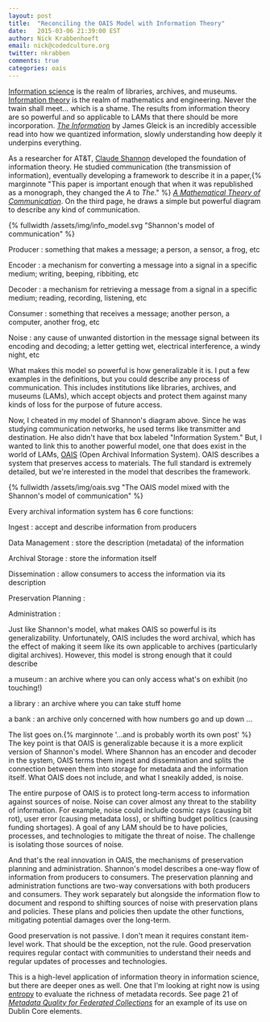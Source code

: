 ```yaml
---
layout: post
title:  "Reconciling the OAIS Model with Information Theory"
date:   2015-03-06 21:39:00 EST
author: Nick Krabbenhoeft
email: nick@codedculture.org
twitter: nkrabben
comments: true
categories: oais
---
```


<a href="https://en.wikipedia.org/wiki/Information_science">Information science</a> is the realm of libraries, archives, and museums. <a href="https://en.wikipedia.org/wiki/Information_theory">Information theory</a> is the realm of mathematics and engineering. Never the twain shall meet... which is a shame. The results from information theory are so powerful and so applicable to LAMs that there should be more incorporation. _<a href="http://around.com/the-information/">The Information</a>_ by James Gleick is an incredibly accessible read into how we quantized information, slowly understanding how deeply it underpins everything.
<!--more-->

As a researcher for AT&T, <a href="https://en.wikipedia.org/wiki/Claude_Shannon">Claude Shannon</a> developed the foundation of information theory. He studied communication (the transmission of information), eventually developing a framework to describe it in a paper,{% marginnote "This paper is important enough that when it was republished as a monograph, they changed the _A_ to _The_." %} _<a href="https://dx.doi.org/10.1007%2F978-0-387-79234-7_1">A Mathematical Theory of Communication</a>_.  On the third page, he draws a simple but powerful diagram to describe any kind of communication.

{% fullwidth /assets/img/info_model.svg "Shannon's model of communication" %}

Producer
: something that makes a message; a person, a sensor, a frog, etc

Encoder
: a mechanism for converting a message into a signal in a specific medium; writing, beeping, ribbiting, etc

Decoder
: a mechanism for retrieving a message from a signal in a specific medium; reading, recording, listening, etc

Consumer
: something that receives a message; another person, a computer, another frog, etc

Noise
: any cause of unwanted distortion in the message signal between its encoding and decoding; a letter getting wet, electrical interference, a windy night, etc

What makes this model so powerful is how generalizable it is. I put a few examples in the definitions, but you could describe any process of communication. This includes institutions like libraries, archives, and museums (LAMs), which accept objects and protect them against many kinds of loss for the purpose of future access.

Now, I cheated in my model of Shannon's diagram above. Since he was studying communication networks, he used terms like transmitter and destination. He also didn't have that box labeled "Information System." But, I wanted to link this to another powerful model, one that does exist in the world of LAMs, <a href="http://public.ccsds.org/publications/archive/650x0m2.pdf">OAIS</a> (Open Archival Information System). OAIS describes a system that preserves access to materials. The full standard is extremely detailed, but we're interested in the model that describes the framework.

{% fullwidth /assets/img/oais.svg "The OAIS model mixed with the Shannon's model of communication" %}

Every archival information system has 6 core functions:

Ingest
: accept and describe information from producers

Data Management
: store the description (metadata) of the information

Archival Storage
: store the information itself

Dissemination
: allow consumers to access the information via its description

Preservation Planning
:  

Administration
:  


Just like Shannon's model, what makes OAIS so powerful is its generalizability. Unfortunately, OAIS includes the word archival, which has the effect of making it seem like its own applicable to archives (particularly digital archives). However, this model is strong enough that it could describe

a museum
: an archive where you can only access what's on exhibit (no touching!)

a library
: an archive where you can take stuff home

a bank
: an archive only concerned with how numbers go and up down
...


The list goes on<a name="translate"></a>.{% marginnote '...and is probably worth its own post' %} The key point is that OAIS is generalizable because it is a more explicit version of Shannon's model. Where Shannon has an encoder and decoder in the system, OAIS terms them ingest and dissemination and splits the connection between them into storage for metadata and the information itself. What OAIS does not include, and what I sneakily added, is noise.

The entire purpose of OAIS is to protect long-term access to information against sources of noise. Noise can cover almost any threat to the stability of information. For example, noise could include cosmic rays (causing bit rot), user error (causing metadata loss), or shifting budget politics (causing funding shortages). A goal of any LAM should be to have policies, processes, and technologies to mitigate the threat of noise. The challenge is isolating those sources of noise.

And that's the real innovation in OAIS, the mechanisms of preservation planning and administration. Shannon's model describes a one-way flow of information from producers to consumers. The preservation planning and administration functions are two-way conversations with both producers and consumers. They work separately but alongside the information flow to document and respond to shifting sources of noise with preservation plans and policies. These plans and policies then update the other functions, mitigating potential damages over the long-term.

Good preservation is not passive. I don't mean it requires constant item-level work. That should be the exception, not the rule. Good preservation requires regular contact with communities to understand their needs and regular updates of processes and technologies.

This is a high-level application of information theory in information science, but there are deeper ones as well. One that I'm looking at right now is using <a href="https://en.wikipedia.org/wiki/Entropy_(information_theory)">entropy</a> to evaluate the richness of metadata records. See page 21 of <a href="https://www.ideals.illinois.edu/handle/2142/721">_Metadata Quality for Federated Collections_</a> for an example of its use on Dublin Core elements.